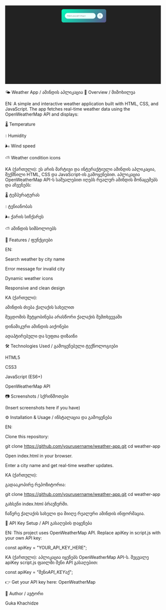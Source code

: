 ![Game Preview](images/WeatherAppGif.gif)

🌤 Weather App / ამინდის აპლიკაცია
📌 Overview / მიმოხილვა

EN:
A simple and interactive weather application built with HTML, CSS, and JavaScript.
The app fetches real-time weather data using the OpenWeatherMap API and displays:

🌡 Temperature

💧 Humidity

🌬 Wind speed

⛅ Weather condition icons

KA (ქართული):
ეს არის მარტივი და ინტერაქტიული ამინდის აპლიკაცია, შექმნილი HTML, CSS და JavaScript-ის გამოყენებით.
აპლიკაცია OpenWeatherMap API-ს საშუალებით იღებს რეალურ ამინდის მონაცემებს და აჩვენებს:

🌡 ტემპერატურას

💧 ტენიანობას

🌬 ქარის სიჩქარეს

⛅ ამინდის სიმბოლოებს

🚀 Features / ფუნქციები

EN:

Search weather by city name

Error message for invalid city

Dynamic weather icons

Responsive and clean design

KA (ქართული):

ამინდის ძიება ქალაქის სახელით

შეცდომის შეტყობინება არასწორი ქალაქის შემთხვევაში

დინამიკური ამინდის აიქონები

ადაპტირებული და სუფთა დიზაინი

🛠 Technologies Used / გამოყენებული ტექნოლოგიები

HTML5

CSS3

JavaScript (ES6+)

OpenWeatherMap API

📷 Screenshots / სქრინშოთები

(Insert screenshots here if you have)

⚙️ Installation & Usage / ინსტალაცია და გამოყენება

EN:

Clone this repository:

git clone https://github.com/yourusername/weather-app.git
cd weather-app

Open index.html in your browser.

Enter a city name and get real-time weather updates.

KA (ქართული):

გადააკოპირე რეპოზიტორია:

git clone https://github.com/yourusername/weather-app.git
cd weather-app

გახსენი index.html ბრაუზერში.

ჩაწერე ქალაქის სახელი და მიიღე რეალური ამინდის ინფორმაცია.

🔑 API Key Setup / API გასაღების დაყენება

EN:
This project uses OpenWeatherMap API.
Replace apiKey in script.js with your own API key:

const apiKey = "YOUR_API_KEY_HERE";

KA (ქართული):
აპლიკაცია იყენებს OpenWeatherMap API-ს.
შეცვალე apiKey script.js ფაილში შენი API გასაღებით:

const apiKey = "შენი*API_KEY*აქ";

👉 Get your API key here: OpenWeatherMap

👤 Author / ავტორი

Guka Khachidze
